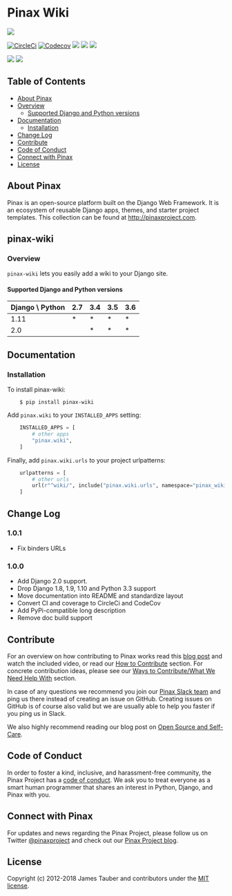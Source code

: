 # Pinax Wiki

[![](https://img.shields.io/pypi/v/pinax-wiki.svg)](https://pypi.python.org/pypi/pinax-wiki/)

[![CircleCi](https://img.shields.io/circleci/project/github/pinax/pinax-wiki.svg)](https://circleci.com/gh/pinax/pinax-wiki)
[![Codecov](https://img.shields.io/codecov/c/github/pinax/pinax-wiki.svg)](https://codecov.io/gh/pinax/pinax-wiki)
[![](https://img.shields.io/github/contributors/pinax/pinax-wiki.svg)](https://github.com/pinax/pinax-wiki/graphs/contributors)
[![](https://img.shields.io/github/issues-pr/pinax/pinax-wiki.svg)](https://github.com/pinax/pinax-wiki/pulls)
[![](https://img.shields.io/github/issues-pr-closed/pinax/pinax-wiki.svg)](https://github.com/pinax/pinax-wiki/pulls?q=is%3Apr+is%3Aclosed)

[![](http://slack.pinaxproject.com/badge.svg)](http://slack.pinaxproject.com/)
[![](https://img.shields.io/badge/license-MIT-blue.svg)](https://opensource.org/licenses/MIT)


## Table of Contents

* [About Pinax](#about-pinax)
* [Overview](#overview)
  * [Supported Django and Python versions](#supported-django-and-python-versions)
* [Documentation](#documentation)
  * [Installation](#installation)
* [Change Log](#change-log)
* [Contribute](#contribute)
* [Code of Conduct](#code-of-conduct)
* [Connect with Pinax](#connect-with-pinax)
* [License](#license)


## About Pinax

Pinax is an open-source platform built on the Django Web Framework. It is an ecosystem of reusable
Django apps, themes, and starter project templates. This collection can be found at http://pinaxproject.com.


## pinax-wiki

### Overview

``pinax-wiki`` lets you easily add a wiki to your Django site.

#### Supported Django and Python versions

Django \ Python | 2.7 | 3.4 | 3.5 | 3.6
--------------- | --- | --- | --- | ---
1.11 |  *  |  *  |  *  |  *  
2.0  |     |  *  |  *  |  *


## Documentation


### Installation

To install pinax-wiki:

```shell
    $ pip install pinax-wiki
```

Add `pinax.wiki` to your `INSTALLED_APPS` setting:

```python
    INSTALLED_APPS = [
        # other apps
        "pinax.wiki",
    ]
```

Finally, add `pinax.wiki.urls` to your project urlpatterns:

```python
    urlpatterns = [
        # other urls
        url(r"^wiki/", include("pinax.wiki.urls", namespace="pinax_wiki")),
    ]
```


## Change Log

### 1.0.1

* Fix binders URLs

### 1.0.0

* Add Django 2.0 support.
* Drop Django 1.8, 1.9, 1.10 and Python 3.3 support
* Move documentation into README and standardize layout
* Convert CI and coverage to CircleCi and CodeCov
* Add PyPi-compatible long description
* Remove doc build support


## Contribute

For an overview on how contributing to Pinax works read this [blog post](http://blog.pinaxproject.com/2016/02/26/recap-february-pinax-hangout/)
and watch the included video, or read our [How to Contribute](http://pinaxproject.com/pinax/how_to_contribute/) section.
For concrete contribution ideas, please see our
[Ways to Contribute/What We Need Help With](http://pinaxproject.com/pinax/ways_to_contribute/) section.

In case of any questions we recommend you join our [Pinax Slack team](http://slack.pinaxproject.com)
and ping us there instead of creating an issue on GitHub. Creating issues on GitHub is of course
also valid but we are usually able to help you faster if you ping us in Slack.

We also highly recommend reading our blog post on [Open Source and Self-Care](http://blog.pinaxproject.com/2016/01/19/open-source-and-self-care/).


## Code of Conduct

In order to foster a kind, inclusive, and harassment-free community, the Pinax Project
has a [code of conduct](http://pinaxproject.com/pinax/code_of_conduct/).
We ask you to treat everyone as a smart human programmer that shares an interest in Python, Django, and Pinax with you.


## Connect with Pinax

For updates and news regarding the Pinax Project, please follow us on Twitter [@pinaxproject](https://twitter.com/pinaxproject)
and check out our [Pinax Project blog](http://blog.pinaxproject.com).


## License

Copyright (c) 2012-2018 James Tauber and contributors under the [MIT license](https://opensource.org/licenses/MIT).
